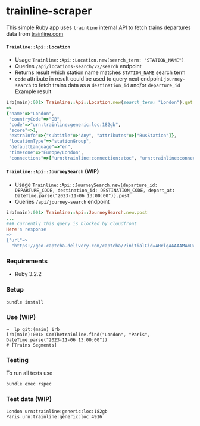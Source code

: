 # trainline-scraper

This simple Ruby app uses `trainline` internal API to fetch trains departures data from [trainline.com](https://www.thetrainline.com/)

#### ```Trainline::Api::Location```
* Usage `Trainline::Api::Location.new(search_term: "STATION_NAME")`
* Queries `/api/locations-search/v2/search` endpoint
* Returns result which station name matches `STATION_NAME` search term
* `code` attribute in result could be used to query next endpoint `journey-search` to fetch trains data as a `destination_id` and/or `departure_id`
Example result
```ruby
irb(main):001> Trainline::Api::Location.new(search_term: "London").get
=>
{"name"=>"London",
 "countryCode"=>"GB",
 "code"=>"urn:trainline:generic:loc:182gb",
 "score"=>1,
 "extraInfo"=>{"subtitle"=>"Any", "attributes"=>["BusStation"]},
 "locationType"=>"stationGroup",
 "defaultLanguage"=>"en",
 "timezone"=>"Europe/London",
 "connections"=>["urn:trainline:connection:atoc", "urn:trainline:connection:distribusion", "urn:trainline:connection:pao_sncf"]}
```

#### ```Trainline::Api::JourneySearch``` (WIP)
* Usage `Trainline::Api::JourneySearch.new(departure_id: DEPARTURE_CODE, destination_id: DESTINATION_CODE, depart_at: DateTime.parse("2023-11-06 13:00:00")).post`
* Queries `/api/journey-search` endpoint
```ruby
irb(main):001> Trainline::Api::JourneySearch.new.post
...
### currently this query is blocked by Cloudfront
Here's response
=>
{"url"=>
  "https://geo.captcha-delivery.com/captcha/?initialCid=AHrlqAAAAAMAmUVstrm7to0ATj4tIA==&cid=vr~jxw2Tyy_Y6BlIwb_CgPTYqdv8oSttFivr73ZB_9JQ0e8r7WghiJPtNZSi~xD36XXpG2Q7TlqR3vtmCqhsbnc0aTHx3X7Hcwmla~EqMqyKiVAODcV7P2L1h0vlc3jm&referer=https%3A%2F%2Fwww.thetrainline.com%2Fapi%2Fjourney-search&hash=E1950F58FF4C3B67C237DE42A4D080&t=bv&s=41886&e=9d9738c17007af65e9ac9dbc79c50f7ca85e60e056ebaadea5a249ed56f1f36a"}
```

### Requirements
* Ruby 3.2.2

### Setup
```
bundle install
```

### Use (WIP)
```
➜  lp git:(main) irb
irb(main):001> ComThetrainline.find("London", "Paris", DateTime.parse("2023-11-06 13:00:00"))
# [Trains Segments]
```

### Testing
To run all tests use
```
bundle exec rspec
```

### Test data (WIP)

```
London urn:trainline:generic:loc:182gb
Paris urn:trainline:generic:loc:4916
```
